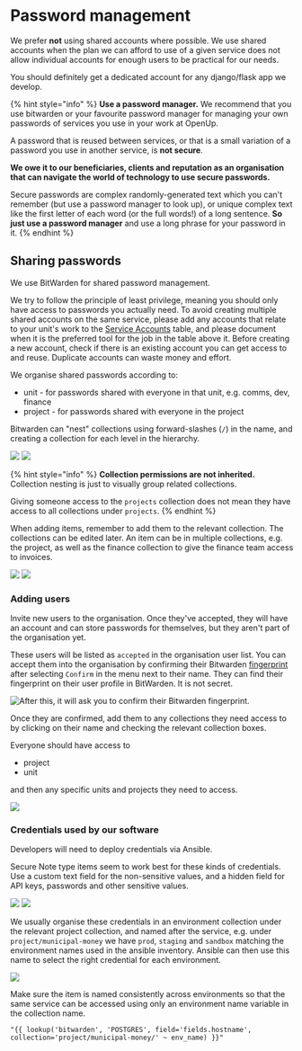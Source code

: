 # Password management

We prefer **not** using shared accounts where possible. We use shared accounts when the plan we can afford to use of a given service does not allow individual accounts for enough users to be practical for our needs.

You should definitely get a dedicated account for any django/flask app we develop.

{% hint style="info" %}
**Use a password manager.** We recommend that you use bitwarden or your favourite password manager for managing your own passwords of services you use in your work at OpenUp.

A password that is reused between services, or that is a small variation of a password you use in another service, is **not secure**.&#x20;

**We owe it to our beneficiaries, clients and reputation as an organisation that can navigate the world of technology to use secure passwords.**

Secure passwords are complex randomly-generated text which you can't remember (but use a password manager to look up), or unique complex text like the first letter of each word (or the full words!) of a long sentence. **So just use a password manager** and use a long phrase for your password in it.
{% endhint %}

## Sharing passwords

We use BitWarden for shared password management.&#x20;

We try to follow the principle of least privilege, meaning you should only have access to passwords you actually need. To avoid creating multiple shared accounts on the same service, please add any accounts that relate to your unit's work to the [Service Accounts](what-do-we-use-for.../#service-accounts) table, and please document when it is the preferred tool for the job in the table above it. Before creating a new account, check if there is an existing account you can get access to and reuse. Duplicate accounts can waste money and effort.

We organise shared passwords according to:

* unit - for passwords shared with everyone in that unit, e.g. comms, dev, finance
* project - for passwords shared with everyone in the project

Bitwarden can "nest" collections using forward-slashes (`/`) in the name, and creating a collection for each level in the hierarchy.&#x20;

![](../.gitbook/assets/Screenshot\_2022-04-07\_13-23-46.png) ![](../.gitbook/assets/Screenshot\_2022-04-07\_13-25-47.png)

{% hint style="info" %}
**Collection permissions are not inherited.** Collection nesting is just to visually group related collections.&#x20;

Giving someone access to the `projects` collection does not mean they have access to all collections under `projects`.
{% endhint %}

When adding items, remember to add them to the relevant collection. The collections can be edited later. An item can be in multiple collections, e.g. the project, as well as the finance collection to give the finance team access to invoices.

![](<../.gitbook/assets/Screenshot\_2022-04-07\_15-23-48 (1).png>) ![](<../.gitbook/assets/Screenshot\_2022-04-07\_15-24-40 (1).png>)

### Adding users

Invite new users to the organisation. Once they've accepted, they will have an account and can store passwords for themselves, but they aren't part of the organisation yet.

These users will be listed as `accepted` in the organisation user list. You can accept them into the organisation by confirming their Bitwarden [fingerprint](https://bitwarden.com/help/fingerprint-phrase/) after selecting `Confirm` in the menu next to their name. They can find their fingerprint on their user profile in BitWarden. It is not secret.

![After this, it will ask you to confirm their Bitwarden fingerprint.](../.gitbook/assets/Screenshot\_2022-04-07\_14-16-50.png)

Once they are confirmed, add them to any collections they need access to by clicking on their name and checking the relevant collection boxes.

Everyone should have access to

* project
* unit

and then any specific units and projects they need to access.

![](../.gitbook/assets/Screenshot\_2022-04-07\_14-30-10.png)

### Credentials used by our software

Developers will need to deploy credentials via Ansible.

Secure Note type items seem to work best for these kinds of credentials. Use a custom text field for the non-sensitive values, and a hidden field for API keys, passwords and other sensitive values.

![](../.gitbook/assets/Screenshot\_2022-04-07\_13-18-20.png) ![](../.gitbook/assets/Screenshot\_2022-04-07\_13-02-18.png)

We usually organise these credentials in an environment collection under the relevant project collection, and named after the service, e.g. under `project/municipal-money` we have `prod`, `staging` and `sandbox` matching the environment names used in the ansible inventory. Ansible can then use this name to select the right credential for each environment.

![](../.gitbook/assets/Screenshot\_2022-04-07\_13-55-28.png)

Make sure the item is named consistently across environments so that the same service can be accessed using only an environment name variable in the collection name.

```
"{{ lookup('bitwarden', 'POSTGRES', field='fields.hostname', collection='project/municipal-money/' ~ env_name) }}"
```

